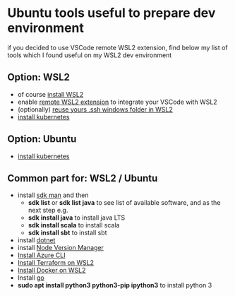 # Ubuntu tools useful to prepare dev environment

if you decided to use VSCode remote WSL2 extension, find below my list of tools which I found useful on my WSL2 dev environment

## Option: WSL2
- of course [install WSL2](https://docs.microsoft.com/en-us/windows/wsl/install-win10)
- enable [remote WSL2 extension](https://marketplace.visualstudio.com/items?itemName=ms-vscode-remote.remote-wsl) to integrate your VSCode with WSL2
- (optionally) [reuse yours .ssh windows folder in WSL2](https://devblogs.microsoft.com/commandline/sharing-ssh-keys-between-windows-and-wsl-2/)
- [install kubernetes](https://gist.github.com/wholroyd/748e09ca0b78897750791172b2abb051)

## Option: Ubuntu
- [install kubernetes](https://ubuntu.com/kubernetes/install#single-node)

## Common part for: WSL2 / Ubuntu
- install [sdk man](https://sdkman.io/install) and then
  - **sdk list** or **sdk list java** to see list of available software, and as the next step e.g.
  - **sdk install java** to install java LTS
  - **sdk install scala** to install scala
  - **sdk install sbt** to install sbt
- install [dotnet](https://docs.microsoft.com/en-us/dotnet/core/install/linux-ubuntu)
- install [Node Version Manager](https://github.com/nvm-sh/nvm)
- [Install Azure CLI](https://docs.microsoft.com/en-us/cli/azure/install-azure-cli-apt)
- [Install Terraform on WSL2](https://techcommunity.microsoft.com/t5/Azure-Developer-Community-Blog/Configuring-Terraform-on-Windows-10-Linux-Sub-System/ba-p/393845)
- [Install Docker on WSL2](https://dev.to/bartr/install-docker-on-windows-subsystem-for-linux-v2-ubuntu-5dl7)
- Install [go](https://www.linuxfordevices.com/tutorials/ubuntu/install-go-on-ubuntu-debian)
- **sudo apt install python3 python3-pip ipython3** to install python 3
